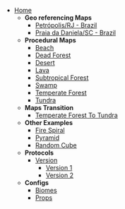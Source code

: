 * [Home](README.md)
  * **Geo referencing Maps**
    * [Petrópolis/RJ - Brazil](/codes/geodatapetropolis/README.md)
    * [Praia da Daniela/SC - Brazil](/codes/geodatadaniela/README.md)
  * **Procedural Maps**
    * [Beach](/codes/procedurals/beach.md)
    * [Dead Forest](/codes/3ddeadforest/README.md)
    * [Desert](/codes/3ddesert/README.md)
    * [Lava](/codes/3dlava/README.md)
    * [Subtropical Forest](/codes/3dsubtropicalforest/README.md)
    * [Swamp](/codes/3dswamp/README.md)
    * [Temperate Forest](/codes/3dtemperateforest/README.md)
    * [Tundra](/codes/3dtundra/README.md)
  * **Maps Transition**
    * [Temperate Forest To Tundra](/codes/3dtemperateforesttotundra/README.md)
  * **Other Examples**
    * [Fire Spiral](/codes/firespiral/README.md)
    * [Pyramid](/codes/pyramid/README.md)
    * [Random Cube](/codes/randomcube/README.md)
  * **Protocols**
    * [Version](/versions/README.md)
      * [Version 1](/versions/v1/README.md)
      * [Version 2](/versions/v2/README.md)
  * **Configs**
    * [Biomes](configs/biomes.md)
    * [Props](configs/props.md)